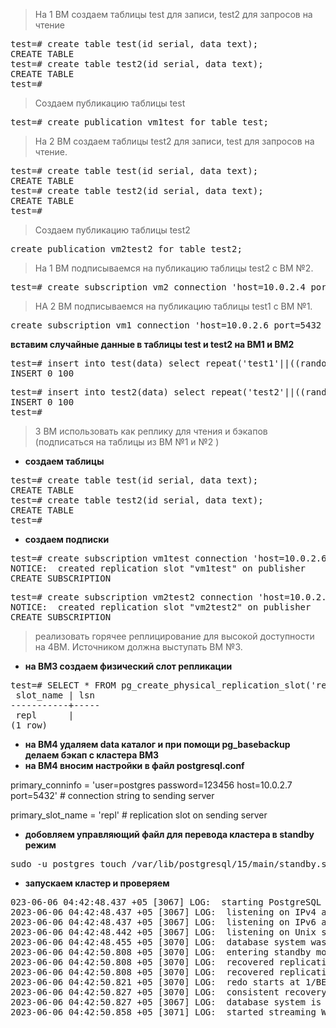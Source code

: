 > На 1 ВМ создаем таблицы test для записи, test2 для запросов на чтение

<pre>test=# create table test(id serial, data text);
CREATE TABLE
test=# create table test2(id serial, data text);
CREATE TABLE
test=# 
</pre>

>Создаем публикацию таблицы test
<pre>test=# create publication vm1test for table test;</pre>

>На 2 ВМ создаем таблицы test2 для записи, test для запросов на чтение.
<pre>test=# create table test(id serial, data text);
CREATE TABLE
test=# create table test2(id serial, data text);
CREATE TABLE
test=# 
</pre>

>Создаем публикацию таблицы test2

<pre>create publication vm2test2 for table test2;</pre>

> На 1 ВМ подписываемся на публикацию таблицы test2 с ВМ №2.

<pre>test=# create subscription vm2 connection &apos;host=10.0.2.4 port=5432 user=postgres password=123456 dbname=test&apos; publication vm2test2;
</pre>

> НА 2 ВМ подписываемся на публикацию таблицы test1 с ВМ №1.

<pre>create subscription vm1 connection &apos;host=10.0.2.6 port=5432 user=postgres password=123456 dbname=test&apos; publication vm1test;</pre>

__вставим случайные данные в таблицы test и test2 на ВМ1 и ВМ2__

<pre>test=# insert into test(data) select repeat(&apos;test1&apos;||((random()*10)::int::text), (random()*10+1)::int) from generate_series(1,100);
INSERT 0 100</pre>

<pre>test=# insert into test2(data) select repeat(&apos;test2&apos;||((random()*10)::int::text), (random()*10+1)::int) from generate_series(1,100);
INSERT 0 100
test=# 
</pre>

> 3 ВМ использовать как реплику для чтения и бэкапов (подписаться на таблицы из ВМ №1 и №2 )

* __создаем таблицы__

<pre>test=# create table test(id serial, data text);
CREATE TABLE
test=# create table test2(id serial, data text);
CREATE TABLE
test=# 
</pre>

* __создаем подписки__

<pre>test=# create subscription vm1test connection &apos;host=10.0.2.6 port=5432 user=postgres password=123456 dbname=test&apos; publication vm1test;
NOTICE:  created replication slot &quot;vm1test&quot; on publisher
CREATE SUBSCRIPTION
</pre>

<pre>test=# create subscription vm2test2 connection &apos;host=10.0.2.4 port=5432 user=postgres password=123456 dbname=test&apos; publication vm2test2;
NOTICE:  created replication slot &quot;vm2test2&quot; on publisher
CREATE SUBSCRIPTION</pre>


> реализовать горячее реплицирование для высокой доступности на 4ВМ. Источником должна выступать ВМ №3.

* __на ВМ3 создаем физический слот репликации__
<pre>test=# SELECT * FROM pg_create_physical_replication_slot(&apos;repl&apos;);
 slot_name | lsn 
-----------+-----
 repl      | 
(1 row)
</pre>

* __на ВМ4 удаляем data каталог и при помощи pg_basebackup делаем бэкап с кластера ВМ3__
* __на ВМ4 вносим настройки в файл postgresql.conf__

 primary_conninfo = 'user=postgres password=123456 host=10.0.2.7 port=5432'                      # connection string to sending server

primary_slot_name = 'repl'                      # replication slot on sending server

* __добовляем управляющий файл для перевода кластера в standby режим__

<pre>sudo -u postgres touch /var/lib/postgresql/15/main/standby.signal</pre>
* __запускаем кластер и проверяем__

<pre>023-06-06 04:42:48.437 +05 [3067] LOG:  starting PostgreSQL 15.3 (Ubuntu 15.3-1.pgdg22.04+1) on x86_64-pc-linux-gnu, compiled by gcc (Ubuntu 11.3.0-1ubuntu1~22.04) 11.3.0, 6<span style="background-color:#FFFFFF"><font color="#300A24">&gt;</font></span>
2023-06-06 04:42:48.437 +05 [3067] LOG:  listening on IPv4 address &quot;0.0.0.0&quot;, port 5432
2023-06-06 04:42:48.437 +05 [3067] LOG:  listening on IPv6 address &quot;::&quot;, port 5432
2023-06-06 04:42:48.442 +05 [3067] LOG:  listening on Unix socket &quot;/var/run/postgresql/.s.PGSQL.5432&quot;
2023-06-06 04:42:48.455 +05 [3070] LOG:  database system was interrupted; last known up at 2023-06-06 04:40:45 +05
2023-06-06 04:42:50.808 +05 [3070] LOG:  entering standby mode
2023-06-06 04:42:50.808 +05 [3070] LOG:  recovered replication state of node 1 to 0/0
2023-06-06 04:42:50.808 +05 [3070] LOG:  recovered replication state of node 2 to 0/0
2023-06-06 04:42:50.821 +05 [3070] LOG:  redo starts at 1/BE000028
2023-06-06 04:42:50.827 +05 [3070] LOG:  consistent recovery state reached at 1/BE000100
2023-06-06 04:42:50.827 +05 [3067] LOG:  database system is ready to accept read-only connections
2023-06-06 04:42:50.858 +05 [3071] LOG:  started streaming WAL from primary at 1/BF000000 on timeline 1
</pre>

